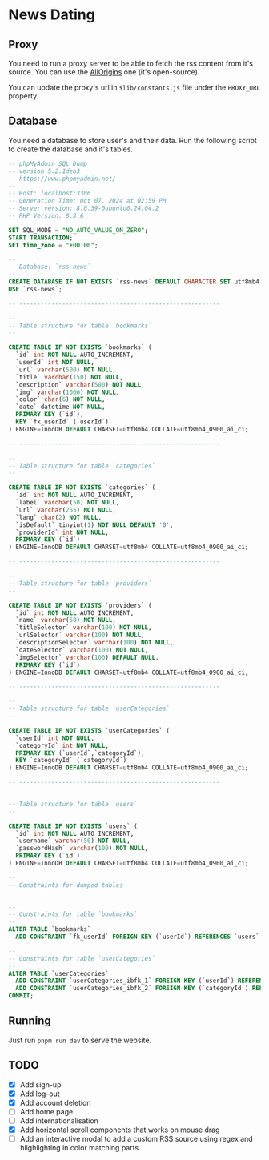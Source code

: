 # News Dating

## Proxy

You need to run a proxy server to be able to fetch the rss content from it's source. You can use the [AllOrigins](https://github.com/gnuns/allorigins) one (it's open-source).

You can update the proxy's url in `$lib/constants.js` file under the `PROXY_URL` property.

## Database

You need a database to store user's and their data. Run the following script to create the database and it's tables.

```sql
-- phpMyAdmin SQL Dump
-- version 5.2.1deb3
-- https://www.phpmyadmin.net/
--
-- Host: localhost:3306
-- Generation Time: Oct 07, 2024 at 02:59 PM
-- Server version: 8.0.39-0ubuntu0.24.04.2
-- PHP Version: 8.3.6

SET SQL_MODE = "NO_AUTO_VALUE_ON_ZERO";
START TRANSACTION;
SET time_zone = "+00:00";

--
-- Database: `rss-news`
--
CREATE DATABASE IF NOT EXISTS `rss-news` DEFAULT CHARACTER SET utf8mb4 COLLATE utf8mb4_0900_ai_ci;
USE `rss-news`;

-- --------------------------------------------------------

--
-- Table structure for table `bookmarks`
--

CREATE TABLE IF NOT EXISTS `bookmarks` (
  `id` int NOT NULL AUTO_INCREMENT,
  `userId` int NOT NULL,
  `url` varchar(500) NOT NULL,
  `title` varchar(150) NOT NULL,
  `description` varchar(500) NOT NULL,
  `img` varchar(1000) NOT NULL,
  `color` char(6) NOT NULL,
  `date` datetime NOT NULL,
  PRIMARY KEY (`id`),
  KEY `fk_userId` (`userId`)
) ENGINE=InnoDB DEFAULT CHARSET=utf8mb4 COLLATE=utf8mb4_0900_ai_ci;

-- --------------------------------------------------------

--
-- Table structure for table `categories`
--

CREATE TABLE IF NOT EXISTS `categories` (
  `id` int NOT NULL AUTO_INCREMENT,
  `label` varchar(50) NOT NULL,
  `url` varchar(255) NOT NULL,
  `lang` char(2) NOT NULL,
  `isDefault` tinyint(1) NOT NULL DEFAULT '0',
  `providerId` int NOT NULL,
  PRIMARY KEY (`id`)
) ENGINE=InnoDB DEFAULT CHARSET=utf8mb4 COLLATE=utf8mb4_0900_ai_ci;

-- --------------------------------------------------------

--
-- Table structure for table `providers`
--

CREATE TABLE IF NOT EXISTS `providers` (
  `id` int NOT NULL AUTO_INCREMENT,
  `name` varchar(50) NOT NULL,
  `titleSelector` varchar(100) NOT NULL,
  `urlSelector` varchar(100) NOT NULL,
  `descriptionSelector` varchar(100) NOT NULL,
  `dateSelector` varchar(100) NOT NULL,
  `imgSelector` varchar(100) DEFAULT NULL,
  PRIMARY KEY (`id`)
) ENGINE=InnoDB DEFAULT CHARSET=utf8mb4 COLLATE=utf8mb4_0900_ai_ci;

-- --------------------------------------------------------

--
-- Table structure for table `userCategories`
--

CREATE TABLE IF NOT EXISTS `userCategories` (
  `userId` int NOT NULL,
  `categoryId` int NOT NULL,
  PRIMARY KEY (`userId`,`categoryId`),
  KEY `categoryId` (`categoryId`)
) ENGINE=InnoDB DEFAULT CHARSET=utf8mb4 COLLATE=utf8mb4_0900_ai_ci;

-- --------------------------------------------------------

--
-- Table structure for table `users`
--

CREATE TABLE IF NOT EXISTS `users` (
  `id` int NOT NULL AUTO_INCREMENT,
  `username` varchar(50) NOT NULL,
  `passwordHash` varchar(100) NOT NULL,
  PRIMARY KEY (`id`)
) ENGINE=InnoDB DEFAULT CHARSET=utf8mb4 COLLATE=utf8mb4_0900_ai_ci;

--
-- Constraints for dumped tables
--

--
-- Constraints for table `bookmarks`
--
ALTER TABLE `bookmarks`
  ADD CONSTRAINT `fk_userId` FOREIGN KEY (`userId`) REFERENCES `users` (`id`);

--
-- Constraints for table `userCategories`
--
ALTER TABLE `userCategories`
  ADD CONSTRAINT `userCategories_ibfk_1` FOREIGN KEY (`userId`) REFERENCES `users` (`id`) ON DELETE CASCADE,
  ADD CONSTRAINT `userCategories_ibfk_2` FOREIGN KEY (`categoryId`) REFERENCES `categories` (`id`) ON DELETE CASCADE;
COMMIT;
```

## Running

Just run `pnpm run dev` to serve the website.

## TODO

- [x] Add sign-up
- [x] Add log-out
- [x] Add account deletion
- [ ] Add home page
- [ ] Add internationalisation
- [x] Add horizontal scroll components that works on mouse drag
- [ ] Add an interactive modal to add a custom RSS source using regex and hilghlighting in color matching parts
